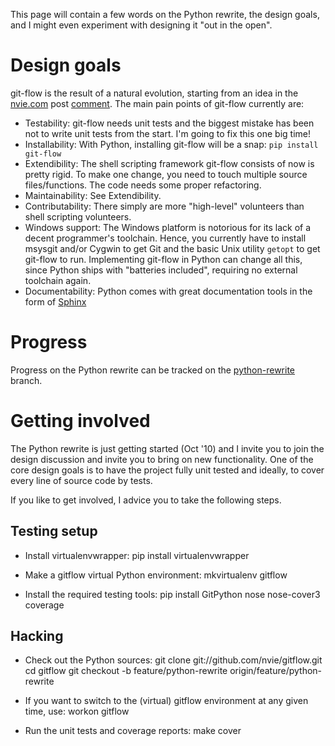 This page will contain a few words on the Python rewrite, the design goals, and
I might even experiment with designing it "out in the open".

Design goals
============

git-flow is the result of a natural evolution, starting from an idea in the
[nvie.com](http://nvie.com/git-model) post
[comment](http://nvie.com/posts/a-successful-git-branching-model/#comment-72478949).
The main pain points of git-flow currently are:

* Testability: git-flow needs unit tests and the biggest mistake has been not
  to write unit tests from the start.  I'm going to fix this one big time!
* Installability: With Python, installing git-flow will be a snap:
  `pip install git-flow`
* Extendibility: The shell scripting framework git-flow consists of now is
  pretty rigid.  To make one change, you need to touch multiple source
  files/functions.  The code needs some proper refactoring.
* Maintainability: See Extendibility.
* Contributability: There simply are more "high-level" volunteers than shell
  scripting volunteers.
* Windows support: The Windows platform is notorious for its lack of a decent
  programmer's toolchain.  Hence, you currently have to install msysgit and/or
  Cygwin to get Git and the basic Unix utility `getopt` to get git-flow to
  run.  Implementing git-flow in Python can change all this, since Python
  ships with "batteries included", requiring no external toolchain again.
* Documentability: Python comes with great documentation tools in the form of
  [Sphinx](http://sphinx.pocoo.org/)

Progress
========

Progress on the Python rewrite can be tracked on the
[python-rewrite](http://github.com/nvie/gitflow/tree/feature/python-rewrite) branch.


Getting involved
================

The Python rewrite is just getting started (Oct '10) and I invite you to join
the design discussion and invite you to bring on new functionality.  One of the
core design goals is to have the project fully unit tested and ideally, to
cover every line of source code by tests.

If you like to get involved, I advice you to take the following steps.

Testing setup
-------------

* Install virtualenvwrapper:
      pip install virtualenvwrapper
  
* Make a gitflow virtual Python environment:
      mkvirtualenv gitflow
  
* Install the required testing tools:
      pip install GitPython nose nose-cover3 coverage
  

Hacking
-------

* Check out the Python sources:
      git clone git://github.com/nvie/gitflow.git
      cd gitflow
      git checkout -b feature/python-rewrite origin/feature/python-rewrite
  
* If you want to switch to the (virtual) gitflow environment at any given time,
  use:
      workon gitflow
  
* Run the unit tests and coverage reports:
      make cover

